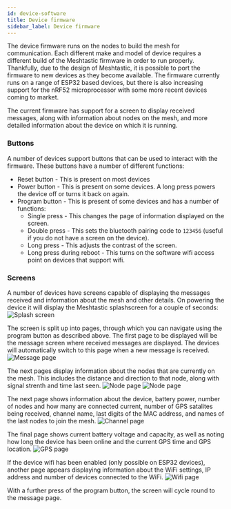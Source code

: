 ```yaml
---
id: device-software
title: Device firmware
sidebar_label: Device firmware
---
```


The device firmware runs on the nodes to build the mesh for communication. Each different make and model of device requires a different build of the Meshtastic firmware in order to run properly. Thankfully, due to the design of Meshtastic, it is possible to port the firmware to new devices as they become available. The firmware currently runs on a range of ESP32 based devices, but there is also increasing support for the nRF52 microprocessor with some more recent devices coming to market.

The current firmware has support for a screen to display received messages, along with information about nodes on the mesh, and more detailed information about the device on which it is running.

### Buttons

A number of devices support buttons that can be used to interact with the firmware. These buttons have a number of different functions:
* Reset button - This is present on most devices
* Power button - This is present on some devices. A long press powers the device off or turns it back on again.
* Program button - This is present of some devices and has a number of functions:
    * Single press - This changes the page of information displayed on the screen.
    * Double press - This sets the bluetooth pairing code to `123456` (useful if you do not have a screen on the device).
    * Long press - This adjusts the contrast of the screen.
    * Long press during reboot - This turns on the software wifi access point on devices that support wifi.

### Screens

A number of devices have screens capable of displaying the messages received and information about the mesh and other details. On powering the device it will display the Meshtastic splashscreen for a couple of seconds:
![Splash screen](/img/screen/mesh-splash.jpg)

The screen is split up into pages, through which you can navigate using the program button as described above. The first page to be displayed will be the message screen where received messages are displayed. The devices will automatically switch to this page when a new message is received.
![Message page](/img/screen/mesh-message.jpg)

The next pages display information about the nodes that are currently on the mesh. This includes the distance and direction to that node, along with signal strenth and time last seen.
![Node page](/img/screen/mesh-node1.jpg) ![Node page](/img/screen/mesh-node2.jpg)

The next page shows information about the device, battery power, number of nodes and how many are connected current, number of GPS satalites being received, channel name, last digits of the MAC address, and names of the last nodes to join the mesh.
![Channel page](/img/screen/mesh-channel.jpg)

The final page shows current battery voltage and capacity, as well as noting how long the device has been online and the current GPS time and GPS location.
![GPS page](/img/screen/mesh-gps.jpg)

If the device wifi has been enabled (only possible on ESP32 devices), another page appears displaying information about the WiFi settings, IP address and number of devices connected to the WiFi.
![Wifi page](/img/screen/mesh-wifi.jpg)

With a further press of the program button, the screen will cycle round to the message page.